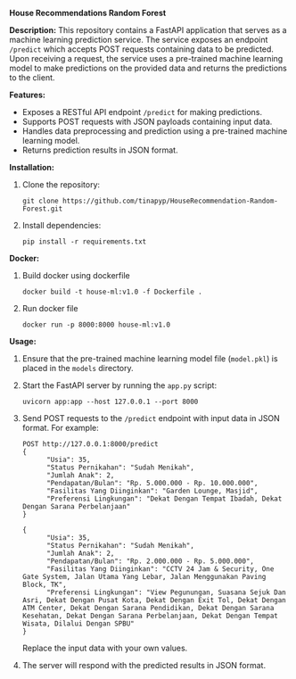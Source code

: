 **House Recommendations Random Forest**

**Description:**
This repository contains a FastAPI application that serves as a machine learning prediction service. The service exposes an endpoint `/predict` which accepts POST requests containing data to be predicted. Upon receiving a request, the service uses a pre-trained machine learning model to make predictions on the provided data and returns the predictions to the client.

**Features:**
- Exposes a RESTful API endpoint `/predict` for making predictions.
- Supports POST requests with JSON payloads containing input data.
- Handles data preprocessing and prediction using a pre-trained machine learning model.
- Returns prediction results in JSON format.

**Installation:**
1. Clone the repository:
   ```
   git clone https://github.com/tinapyp/HouseRecommendation-Random-Forest.git
   ```
2. Install dependencies:
   ```
   pip install -r requirements.txt
   ```

**Docker:**
1. Build docker using dockerfile
   ```
   docker build -t house-ml:v1.0 -f Dockerfile .
   ```
2. Run docker file
   ```
   docker run -p 8000:8000 house-ml:v1.0
   ```

**Usage:**
1. Ensure that the pre-trained machine learning model file (`model.pkl`) is placed in the `models` directory.
2. Start the FastAPI server by running the `app.py` script:
   ```
   uvicorn app:app --host 127.0.0.1 --port 8000
   ```
3. Send POST requests to the `/predict` endpoint with input data in JSON format. For example:
   ```
   POST http://127.0.0.1:8000/predict
   {
         "Usia": 35,
         "Status Pernikahan": "Sudah Menikah",
         "Jumlah Anak": 2,
         "Pendapatan/Bulan": "Rp. 5.000.000 - Rp. 10.000.000",
         "Fasilitas Yang Diinginkan": "Garden Lounge, Masjid",
         "Preferensi Lingkungan": "Dekat Dengan Tempat Ibadah, Dekat Dengan Sarana Perbelanjaan"
   }

   {
         "Usia": 35,
         "Status Pernikahan": "Sudah Menikah",
         "Jumlah Anak": 2,
         "Pendapatan/Bulan": "Rp. 2.000.000 - Rp. 5.000.000",
         "Fasilitas Yang Diinginkan": "CCTV 24 Jam & Security, One Gate System, Jalan Utama Yang Lebar, Jalan Menggunakan Paving Block, TK",
         "Preferensi Lingkungan": "View Pegunungan, Suasana Sejuk Dan Asri, Dekat Dengan Pusat Kota, Dekat Dengan Exit Tol, Dekat Dengan ATM Center, Dekat Dengan Sarana Pendidikan, Dekat Dengan Sarana Kesehatan, Dekat Dengan Sarana Perbelanjaan, Dekat Dengan Tempat Wisata, Dilalui Dengan SPBU"
   }
   ```
   Replace the input data with your own values.
   
4. The server will respond with the predicted results in JSON format.